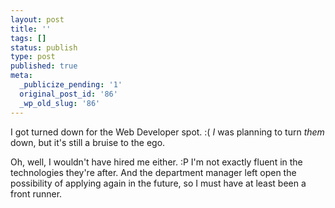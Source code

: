 ```yaml
---
layout: post
title: ''
tags: []
status: publish
type: post
published: true
meta:
  _publicize_pending: '1'
  original_post_id: '86'
  _wp_old_slug: '86'
---
```

I got turned down for the Web Developer spot.  :(  *I* was planning to turn *them* down, but it's still a bruise to the ego.

Oh, well, I wouldn't have hired me either.  :P  I'm not exactly fluent in the technologies they're after.  And the department manager left open the possibility of applying again in the future, so I must have at least been a front runner.
